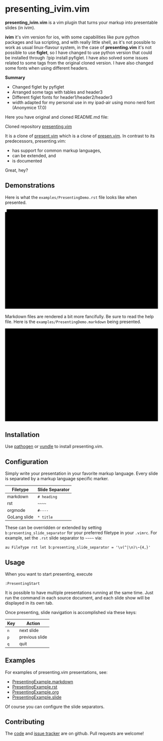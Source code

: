# presenting_ivim.vim



**presenting_ivim.vim** is a vim plugin that turns your markup into presentable
slides (in ivim).

**ivim** it's vim version for ios, with some capabilities like pure python packages and lua scripting, and with really little shell, as it's not possible to work as usual linux-flavour system, in the case of **presenting.vim** it's not possible to use __figlet__, so I have changed to use python version that could be installed through :!pip install pyfiglet. I have also solved some issues related to some tags from the original cloned version. I have also changed some fonts when using different headers.

**Summary**
- Changed figlet by pyfiglet
- Arranged some tags with tables and header3
- Different figlet fonts for header1/header2/header3
- width adapted for my personal use in my ipad-air using mono nerd font (Anonymice 17.0)

Here you have original and cloned README.md file:

Cloned repository [presenting.vim](https://github.com/sotte/presenting.vim)

It is a clone of [present.vim][1] which is a clone of [presen.vim][2]. In
contrast to its predecessors, presenting.vim:

  [1]: https://github.com/pct/present.vim
  [2]: https://github.com/sorah/presen.vim

  * has support for common markup languages,
  * can be extended, and
  * is documented

Great, hey?

## Demonstrations
Here is what the `examples/PresentingDemo.rst` file looks like when presented.

![presenting.vim RST demo](examples/demo.gif)

Markdown files are rendered a bit more fancifully. Be sure to read the help file. Here is the `examples/PresentingDemo.markdown` being presented.

![presenting.vim Markdown demo](examples/FancyMarkdown.gif)

## Installation

Use [pathogen][3] or [vundle][4] to install presenting.vim.

  [3]: https://github.com/tpope/vim-pathogen
  [4]: https://github.com/gmarik/vundle

## Configuration

Simply write your presentation in your favorite markup language. Every slide
is separated by a markup language specific marker.

|   Filetype   | Slide Separator |
| ------------ | --------------- |
| markdown     | `# heading`     |
| rst          | `~~~~`          |
| orgmode      | `#----`         |
| GoLang slide | `* title`       |


These can be overridden or extended by setting `b:presenting_slide_separator`
for your preferred filetype in your `.vimrc`. For example, set the `.rst` slide
separator to `~~~~` via:

```viml
au FileType rst let b:presenting_slide_separator = '\v(^|\n)\~{4,}'
```

## Usage

When you want to start presenting, execute
```
:PresentingStart
```

It is possible to have multiple presentations running at the same time. Just
run the command in each source document, and each slide show will be
displayed in its own tab.

Once presenting, slide navigation is accomplished via these keys:

| Key | Action         |
| --- | -------------- |
| `n` | next slide     |
| `p` | previous slide |
| `q` | quit           |

## Examples

For examples of presenting.vim presentations, see:

  * [PresentingExample.markdown](https://github.com/sotte/presenting.vim/blob/master/examples/PresentingDemo.markdown)
  * [PresentingExample.rst](https://github.com/sotte/presenting.vim/blob/master/examples/PresentingDemo.rst)
  * [PresentingExample.org](https://github.com/sotte/presenting.vim/blob/master/examples/PresentingDemo.org)
  * [PresentingExample.slide](https://github.com/sotte/presenting.vim/blob/master/examples/PresentingDemo.slide)

Of course you can configure the slide separators.

## Contributing

The [code][5] and [issue tracker][6] are on github. Pull requests are welcome!

  [5]: https://github.com/sotte/presenting.vim
  [6]: https://github.com/sotte/presenting.vim/issues
